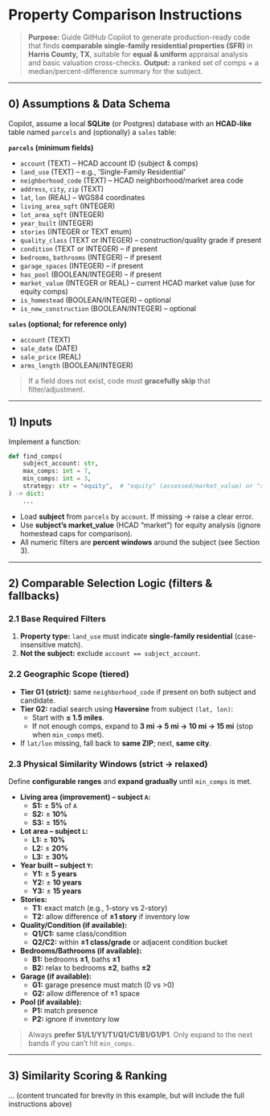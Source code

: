 # Property Comparison Instructions

> **Purpose:** Guide GitHub Copilot to generate production-ready code that finds **comparable single-family residential properties (SFR)** in **Harris County, TX**, suitable for **equal & uniform** appraisal analysis and basic valuation cross-checks.
> **Output:** a ranked set of comps + a median/percent-difference summary for the subject.

---

## 0) Assumptions & Data Schema

Copilot, assume a local **SQLite** (or Postgres) database with an **HCAD-like** table named `parcels` and (optionally) a `sales` table:

**`parcels` (minimum fields)**

- `account` (TEXT) – HCAD account ID (subject & comps)
- `land_use` (TEXT) – e.g., 'Single-Family Residential'
- `neighborhood_code` (TEXT) – HCAD neighborhood/market area code
- `address`, `city`, `zip` (TEXT)
- `lat`, `lon` (REAL) – WGS84 coordinates
- `living_area_sqft` (INTEGER)
- `lot_area_sqft` (INTEGER)
- `year_built` (INTEGER)
- `stories` (INTEGER or TEXT enum)
- `quality_class` (TEXT or INTEGER) – construction/quality grade if present
- `condition` (TEXT or INTEGER) – if present
- `bedrooms`, `bathrooms` (INTEGER) – if present
- `garage_spaces` (INTEGER) – if present
- `has_pool` (BOOLEAN/INTEGER) – if present
- `market_value` (INTEGER or REAL) – current HCAD market value (use for equity comps)
- `is_homestead` (BOOLEAN/INTEGER) – optional
- `is_new_construction` (BOOLEAN/INTEGER) – optional

**`sales` (optional; for reference only)**

- `account` (TEXT)
- `sale_date` (DATE)
- `sale_price` (REAL)
- `arms_length` (BOOLEAN/INTEGER)

> If a field does not exist, code must **gracefully skip** that filter/adjustment.

---

## 1) Inputs

Implement a function:

```python
def find_comps(
    subject_account: str,
    max_comps: int = 7,
    min_comps: int = 3,
    strategy: str = "equity",  # "equity" (assessed/market_value) or "sales" (if using sales table)
) -> dict:
    ...
```

- Load **subject** from `parcels` by `account`. If missing → raise a clear error.
- Use **subject’s market_value** (HCAD “market”) for equity analysis (ignore homestead caps for comparison).
- All numeric filters are **percent windows** around the subject (see Section 3).

---

## 2) Comparable Selection Logic (filters & fallbacks)

### 2.1 Base Required Filters

1. **Property type:** `land_use` must indicate **single-family residential** (case-insensitive match).
2. **Not the subject:** exclude `account == subject_account`.

### 2.2 Geographic Scope (tiered)

- **Tier G1 (strict):** same `neighborhood_code` if present on both subject and candidate.
- **Tier G2:** radial search using **Haversine** from subject `(lat, lon)`:
  - Start with **≤ 1.5 miles**.
  - If not enough comps, expand to **3 mi → 5 mi → 10 mi → 15 mi** (stop when `min_comps` met).
- If `lat/lon` missing, fall back to **same ZIP**; next, **same city**.

### 2.3 Physical Similarity Windows (strict → relaxed)

Define **configurable ranges** and **expand gradually** until `min_comps` is met.

- **Living area (improvement) – subject `A`:**
  - **S1:** ± **5%** of `A`
  - **S2:** ± **10%**
  - **S3:** ± **15%**
- **Lot area – subject `L`:**
  - **L1:** ± **10%**
  - **L2:** ± **20%**
  - **L3:** ± **30%**
- **Year built – subject `Y`:**
  - **Y1:** ± **5 years**
  - **Y2:** ± **10 years**
  - **Y3:** ± **15 years**
- **Stories:**
  - **T1:** exact match (e.g., 1-story vs 2-story)
  - **T2:** allow difference of **±1 story** if inventory low
- **Quality/Condition (if available):**
  - **Q1/C1:** same class/condition
  - **Q2/C2:** within **±1 class/grade** or adjacent condition bucket
- **Bedrooms/Bathrooms (if available):**
  - **B1:** bedrooms **±1**, baths **±1**
  - **B2:** relax to bedrooms **±2**, baths **±2**
- **Garage (if available):**
  - **G1:** garage presence must match (0 vs >0)
  - **G2:** allow difference of ±1 space
- **Pool (if available):**
  - **P1:** match presence
  - **P2:** ignore if inventory low

> Always **prefer S1/L1/Y1/T1/Q1/C1/B1/G1/P1**. Only expand to the next bands if you can’t hit `min_comps`.

---

## 3) Similarity Scoring & Ranking

... (content truncated for brevity in this example, but will include the full instructions above)
